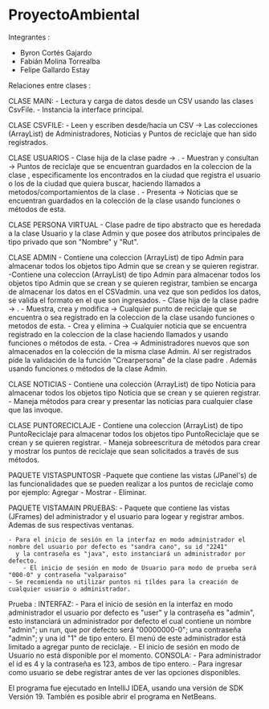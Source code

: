 # ProyectoAmbiental

Integrantes : 
  - Byron Cortés Gajardo
  - Fabián Molina Torrealba
  - Felipe Gallardo Estay
  
Relaciones entre clases :
 
CLASE MAIN:
	- Lectura y carga de datos desde un CSV usando las clases CsvFile.
	- Instancia la interface principal.

CLASE CSVFILE:
	- Leen y escriben desde/hacia un CSV -> Las colecciones (ArrayList) de Administradores, Noticias y Puntos de 
	  reciclaje que han sido registrados.

CLASE USUARIOS
	- Clase hija de la clase padre -> <PersonaVirtual>.
	- Muestran y consultan -> Puntos de reciclaje que se encuentran guardados en la coleccion de la clase 
	  <PuntoReciclaje>, especificamente los encontrados en la ciudad que registra el usuario o los de la ciudad que 
	  quiera buscar, haciendo llamados a metodos/comportamientos de la clase <PuntoReciclaje>.
	- Presenta -> Noticias que se encuentran guardados en la colección de la clase <Noticias> usando funciones o 
	  métodos de esta.
	  
CLASE PERSONA VIRTUAL
	- Clase padre de tipo abstracto que es heredada a la clase Usuario y la clase Admin y que posee dos atributos principales 
	de tipo privado que son "Nombre" y "Rut".
	
CLASE ADMIN
	- Contiene una coleccion (ArrayList) de tipo Admin para almacenar todos los objetos tipo Admin que se crean y se 
	  quieren registrar.
	  -Contiene una coleccion (ArrayList) de tipo Admin para almacenar todos los objetos tipo Admin que se crean y se 
	   quieren registrar, tambien se encarga de almacenar los datos en el CSVadmin. una vez que son pedidos los datos, se valida 
	   el formato en el que son ingresados.
	- Clase hija de la clase padre -> <PersonaVirtual>.
	- Muestra, crea y modifica -> Cualquier punto de reciclaje que se encuentra o sea registrado en la coleccion de la 
	  clase <PuntoReciclaje> usando funciones o metodos de esta.
	- Crea y elimina -> Cualquier noticia que se encuentra registrado en la coleccion de la clase <Noticias> haciendo 
	  llamados y usando funciones o métodos de esta.
	- Crea -> Administradores nuevos que son almacenados en la colección de la misma clase Admin. Al ser registrados 
	  pide la validación de la función "Crearpersona" de la clase padre <PersonaVirtual>. Además usando funciones o 
	  métodos de la clase Admin.

CLASE NOTICIAS
	- Contiene una colección (ArrayList) de tipo Noticia para almacenar todos los objetos tipo Noticia que se crean y 
	  se quieren registrar.
	- Maneja métodos para crear y presentar las noticias para cualquier clase que las invoque.

CLASE PUNTORECICLAJE
	- Contiene una coleccion (ArrayList) de tipo PuntoReciclaje para almacenar todos los objetos tipo PuntoReciclaje 
	  que se crean y se quieren registrar.
	- Maneja sobreescritura de métodos para crear y mostrar los puntos de reciclaje que sean solicitados a través de 
	  sus métodos.
	  
PAQUETE VISTASPUNTOSR
	-Paquete que contiene las vistas (JPanel's) de las funcionalidades que se pueden realizar a los puntos de reciclaje 
	 como por ejemplo: Agregar - Mostrar - Eliminar.
	  
PAQUETE VISTAMAIN PRUEBAS:
	- Paquete que contiene las vistas (JFrames) del administrador y el usuario para logear y registrar ambos. 
	  Ademas de sus respectivas ventanas.

	- Para el inicio de sesión en la interfaz en modo administrador el nombre del usuario por defecto es "sandra cano", su id "2241" 
	  y la contraseña es "java", esto instanciará un administrador por defecto.
        - El inicio de sesión en modo de Usuario para modo de prueba será "000-0" y contraseña "valparaiso"
	- Se recomienda no utilizar puntos ni tíldes para la creación de cualquier usuario o administrador.

Prueba : 
    INTERFAZ: 
	- Para el inicio de sesión en la interfaz en modo administrador el usuario por defecto es "user" y la contraseña es 
	  "admin", esto instanciará un administrador por defecto el cual contiene un nombre "admin"; un run, que por defecto
	  será "00000000-0"; una contraseña "admin"; y una id "1" de tipo entero. El menú de este administrador está
	  limitado a agregar punto de reciclaje.
        - El inicio de sesión en modo de Usuario no está disponible por el momento.
    CONSOLA: 
	- Para administrador el id es 4 y la contraseña es 123, ambos de tipo entero. 
	- Para ingresar como usuario se debe registrar antes de ver las opciones disponibles. 

El programa fue ejecutado en IntelliJ IDEA, usando una versión de SDK Versión 19. También es posible abrir el programa en NetBeans.
